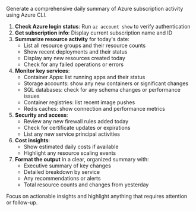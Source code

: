 Generate a comprehensive daily summary of Azure subscription activity using Azure CLI.

1. **Check Azure login status**: Run `az account show` to verify authentication
2. **Get subscription info**: Display current subscription name and ID
3. **Summarize resource activity** for today's date:
   - List all resource groups and their resource counts
   - Show recent deployments and their status
   - Display any new resources created today
   - Check for any failed operations or errors
4. **Monitor key services**:
   - Container Apps: list running apps and their status
   - Storage accounts: show any new containers or significant changes
   - SQL databases: check for any schema changes or performance issues
   - Container registries: list recent image pushes
   - Redis caches: show connection and performance metrics
5. **Security and access**:
   - Review any new firewall rules added today
   - Check for certificate updates or expirations
   - List any new service principal activities
6. **Cost insights**:
   - Show estimated daily costs if available
   - Highlight any resource scaling events
7. **Format the output** in a clear, organized summary with:
   - Executive summary of key changes
   - Detailed breakdown by service
   - Any recommendations or alerts
   - Total resource counts and changes from yesterday

Focus on actionable insights and highlight anything that requires attention or follow-up.